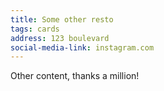 ```yaml
---
title: Some other resto
tags: cards
address: 123 boulevard
social-media-link: instagram.com
---
```


Other content, thanks a million!
